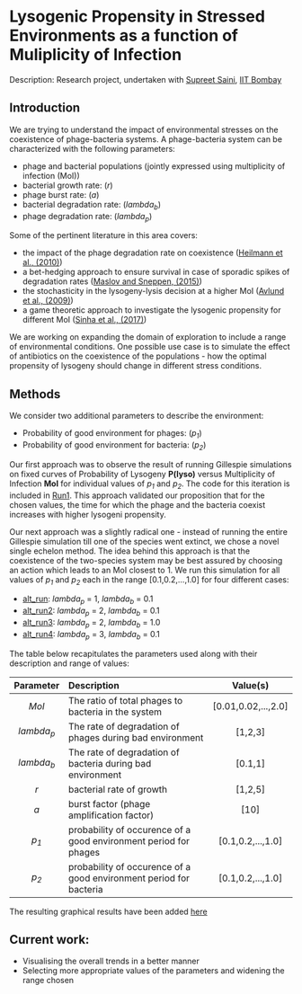 # Lysogenic Propensity in Stressed Environments as a function of Muliplicity of Infection

Description: Research project, undertaken with [Supreet Saini](www.che.iitb.ac.in/online/faculty/supreet-saini), [IIT Bombay](www.iitb.ac.in)

## Introduction

We are trying to understand the impact of environmental stresses on the coexistence of phage-bacteria systems. A phage-bacteria system can be characterized with the following parameters: 

* phage and bacterial populations (jointly expressed using multiplicity of infection (MoI))
* bacterial growth rate: (*r*)
* phage burst rate: (*a*)
* bacterial degradation rate: (*lambda<sub>b</sub>*)
* phage degradation rate: (*lambda<sub>p</sub>*)

Some of the pertinent literature in this area covers:

* the impact of the phage degradation rate on coexistence ([Heilmann et al., (2010)](http://doi.org/10.1128/JVI.02326-09))
* a bet-hedging approach to ensure survival in case of sporadic spikes of degradation rates ([Maslov and Sneppen, (2015)](http://doi.org/10.1038/srep10523))
* the stochasticity in the lysogeny-lysis decision at a higher MoI ([Avlund et al., (2009)](http://doi.org/10.1128/JVI.01057-09))
* a game theoretic approach to investigate the lysogenic propensity for different MoI ([Sinha et al., (2017)](http://doi.org/10.3389/fmicb.2017.01386))

We are working on expanding the domain of exploration to include a range of environmental conditions. One possible use case is to simulate the effect of antibiotics on the coexistence of the populations - how the optimal propensity of lysogeny should change in different stress conditions.

## Methods

We consider two additional parameters to describe the environment:

* Probability of good environment for phages: (*p<sub>1</sub>*)
* Probability of good environment for bacteria: (*p<sub>2</sub>*)

Our first approach was to observe the result of running Gillespie simulations on fixed curves of Probability of Lysogeny **P(lyso)** versus Multiplicity of Infection **MoI** for individual values of *p<sub>1</sub>* and *p<sub>2</sub>*. The code for this iteration is included in [Run1](../master/Run1/). This approach validated our proposition that for the chosen values, the time for which the phage and the bacteria coexist increases with higher lysogeni propensity.

Our next approach was a slightly radical one - instead of running the entire Gillespie simulation till one of the species went extinct, we chose a novel single echelon method. The idea behind this approach is that the coexistence of the two-species system may be best assured by choosing an action which leads to an MoI closest to 1. We run this simulation for all values of *p<sub>1</sub>* and *p<sub>2</sub>* each in the range [0.1,0.2,...,1.0] for four different cases:

* [alt_run](../master/Run2/alt_run): *lambda<sub>p</sub>* = 1, *lambda<sub>b</sub>* = 0.1
* [alt_run2](../master/Run2/alt_run2): *lambda<sub>p</sub>* = 2, *lambda<sub>b</sub>* = 0.1
* [alt_run3](../master/Run2/alt_run3): *lambda<sub>p</sub>* = 2, *lambda<sub>b</sub>* = 1.0
* [alt_run4](../master/Run2/alt_run4): *lambda<sub>p</sub>* = 3, *lambda<sub>b</sub>* = 0.1

The table below recapitulates the parameters used along with their description and range of values:

| Parameter | Description | Value(s) |
|:---------:|:----------- |:--------:|
| *MoI*       | The ratio of total phages to bacteria in the system | [0.01,0.02,...,2.0] |
| *lambda<sub>p</sub>* | The rate of degradation of phages during bad environment | [1,2,3] |
| *lambda<sub>b</sub>* | The rate of degradation of bacteria during bad environment | [0.1,1] |
| *r* | bacterial rate of growth | [1,2,5] |
| *a* | burst factor (phage amplification factor) | [10] |
| *p<sub>1</sub>* | probability of occurence of a good environment period for phages | [0.1,0.2,...,1.0] |
| *p<sub>2</sub>* | probability of occurence of a good environment period for bacteria | [0.1,0.2,...,1.0] |

The resulting graphical results have been added [here](../master/Run2/graphs)

## Current work: 
* Visualising the overall trends in a better manner
* Selecting more appropriate values of the parameters and widening the range chosen
